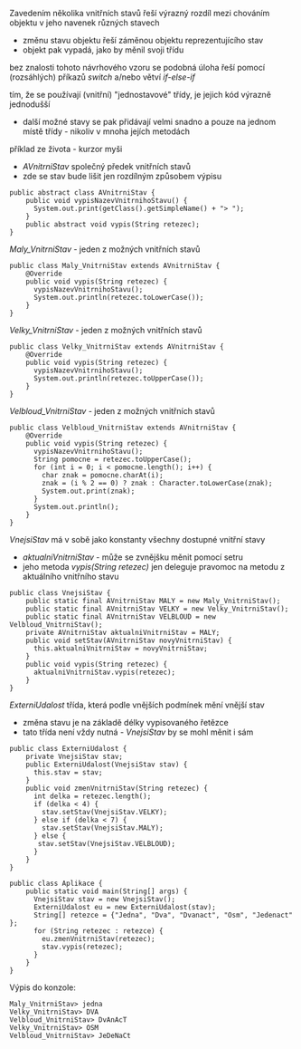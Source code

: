 Zavedením několika vnitřních stavů řeší výrazný rozdíl mezi chováním objektu v jeho navenek různých stavech

- změnu stavu objektu řeší záměnou objektu reprezentujícího stav
- objekt pak vypadá, jako by měnil svoji třídu

bez znalosti tohoto návrhového vzoru se podobná úloha řeší pomocí (rozsáhlých) příkazů _switch_ a/nebo větví _if-else-if_

tím, že se používají (vnitřní) "jednostavové" třídy, je jejich kód výrazně jednodušší

- další možné stavy se pak přidávají velmi snadno a pouze na jednom místě třídy - nikoliv v mnoha jejích metodách

příklad ze života - kurzor myši

- _AVnitrniStav_ společný předek vnitřních stavů
- zde se stav bude lišit jen rozdílným způsobem výpisu

```
public abstract class AVnitrniStav {
    public void vypisNazevVnitrnihoStavu() {
      System.out.print(getClass().getSimpleName() + "> ");
    }
    public abstract void vypis(String retezec);
}

```

_Maly\_VnitrniStav_ - jeden z možných vnitřních stavů

```
public class Maly_VnitrniStav extends AVnitrniStav {
    @Override
    public void vypis(String retezec) {
      vypisNazevVnitrnihoStavu();
      System.out.println(retezec.toLowerCase());
    }
}

```

_Velky\_VnitrniStav_ - jeden z možných vnitřních stavů

```
public class Velky_VnitrniStav extends AVnitrniStav {
    @Override
    public void vypis(String retezec) {
      vypisNazevVnitrnihoStavu();
      System.out.println(retezec.toUpperCase());
    }
}

```

_Velbloud\_VnitrniStav_ - jeden z možných vnitřních stavů

```
public class Velbloud_VnitrniStav extends AVnitrniStav {
    @Override
    public void vypis(String retezec) {
      vypisNazevVnitrnihoStavu();
      String pomocne = retezec.toUpperCase();
      for (int i = 0; i < pomocne.length(); i++) {
        char znak = pomocne.charAt(i);
        znak = (i % 2 == 0) ? znak : Character.toLowerCase(znak);
        System.out.print(znak);
      }
      System.out.println();
    }
}

```

_VnejsiStav_ má v sobě jako konstanty všechny dostupné vnitřní stavy

- _aktualniVnitrniStav_ - může se zvnějšku měnit pomocí setru
- jeho metoda _vypis(String retezec)_ jen deleguje pravomoc na metodu z aktuálního vnitřního stavu

```
public class VnejsiStav {
    public static final AVnitrniStav MALY = new Maly_VnitrniStav();
    public static final AVnitrniStav VELKY = new Velky_VnitrniStav();
    public static final AVnitrniStav VELBLOUD = new Velbloud_VnitrniStav();
    private AVnitrniStav aktualniVnitrniStav = MALY;
    public void setStav(AVnitrniStav novyVnitrniStav) {
      this.aktualniVnitrniStav = novyVnitrniStav;
    }
    public void vypis(String retezec) {
      aktualniVnitrniStav.vypis(retezec);
    }
}

```

_ExterniUdalost_ třída, která podle vnějších podmínek mění vnější stav

- změna stavu je na základě délky vypisovaného řetězce
- tato třída není vždy nutná - _VnejsiStav_ by se mohl měnit i sám

```
public class ExterniUdalost {
    private VnejsiStav stav;
    public ExterniUdalost(VnejsiStav stav) {
      this.stav = stav;
    }
    public void zmenVnitrniStav(String retezec) {
      int delka = retezec.length();
      if (delka < 4) {
        stav.setStav(VnejsiStav.VELKY);
      } else if (delka < 7) {
        stav.setStav(VnejsiStav.MALY);
      } else {
       stav.setStav(VnejsiStav.VELBLOUD);
      }
    }
}

```

```
public class Aplikace {
    public static void main(String[] args) {
      VnejsiStav stav = new VnejsiStav();
      ExterniUdalost eu = new ExterniUdalost(stav);
      String[] retezce = {"Jedna", "Dva", "Dvanact", "Osm", "Jedenact" };
      for (String retezec : retezce) {
        eu.zmenVnitrniStav(retezec);
        stav.vypis(retezec);
      }
    }
}

```

Výpis do konzole:

```
Maly_VnitrniStav> jedna
Velky_VnitrniStav> DVA
Velbloud_VnitrniStav> DvAnAcT
Velky_VnitrniStav> OSM
Velbloud_VnitrniStav> JeDeNaCt
```